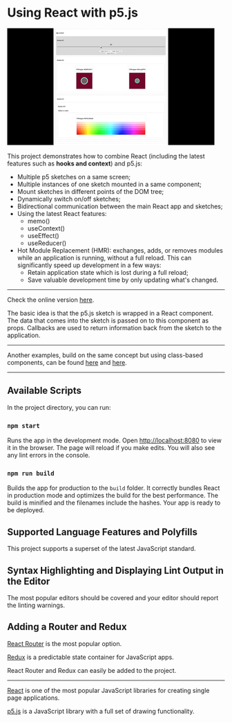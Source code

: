 # Using React with p5.js

![alt application screenshot](https://github.com/atorov/react-hooks-p5js/blob/master/src/assets/demo/screencast.gif)

This project demonstrates how to combine React (including the latest features such as **hooks and context**) and p5.js:

- Multiple p5 sketches on a same screen;
- Multiple instances of one sketch mounted in a same component;
- Mount sketches in different points of the DOM tree;
- Dynamically switch on/off sketches;
- Bidirectional communication between the main React app and sketches;
- Using the latest React features:
  - memo()
  - useContext()
  - useEffect()
  - useReducer()
- Hot Module Replacement (HMR): exchanges, adds, or removes modules while an application is running, without a full reload. This can significantly speed up development in a few ways:
  - Retain application state which is lost during a full reload;
  - Save valuable development time by only updating what's changed.

---

Check the online version [here](http://react-hooks-p5js.surge.sh/).

The basic idea is that the p5.js sketch is wrapped in a React component. The data that comes into the sketch is passed on to this component as props. Callbacks are used to return information back from the sketch to the application.

---

Another examples, build on the same concept but using class-based components, can be found [here](https://github.com/atorov/react-p5js) and [here](https://github.com/atorov/fractal-tree-simulator).

---

## Available Scripts

In the project directory, you can run:

### `npm start`

Runs the app in the development mode. Open [http://localhost:8080](http://localhost:8080) to view it in the browser. The page will reload if you make edits. You will also see any lint errors in the console.

### `npm run build`

Builds the app for production to the `build` folder. It correctly bundles React in production mode and optimizes the build for the best performance. The build is minified and the filenames include the hashes. Your app is ready to be deployed.

## Supported Language Features and Polyfills

This project supports a superset of the latest JavaScript standard.

## Syntax Highlighting and Displaying Lint Output in the Editor

Тhe most popular editors should be covered and your editor should report the linting warnings.

## Adding a Router and Redux

[React Router](https://reacttraining.com/react-router/) is the most popular option.

[Redux](https://redux.js.org/) is a predictable state container for JavaScript apps.

React Router and Redux can easily be added to the project.

---

[React](https://reactjs.org/) is one of the most popular JavaScript libraries for creating single page applications.

[p5.js](https://p5js.org/) is a JavaScript library with a full set of drawing functionality.
